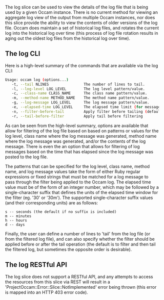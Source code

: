 The log slice can be used to view the details of the log file that is being used by a given Occam instance.  There is no current method for viewing an aggregate log view of the output from multiple Occam instances, nor does this slice provide the ability to view the contents of older versions of the log file.  Occam does maintain a set of historical log files, and rotates the current log into the historical log over time (this process of log file rotation results in aging out the oldest log files from the historical log over time).

## The log CLI

Here is a high-level summary of the commands that are available via the log CLI:
```bash
Usage: occam log (options...)
   -t, --tail NLINES                The number of lines to tail.
   -l, --log-level LOG_LEVEL        The log level pattern/value.
   -c, --class-name CLASS_NAME      The class name pattern/value.
   -m, --method-name METHOD_NAME    The method name pattern/value.
   -g, --log-message LOG_LEVEL      The log message pattern/value.
   -e, --elapsed-time LOG_LEVEL     The elapsed time limit (for messages).
   -n, --filter-before-tail         Apply filter before tailing (default).
   -r, --tail-before-filter         Apply tail before filtering
```
As can be seen from the high-level summary, options are available that allow for filtering of the log file based on based on patterns or values for the log level, class name where the log message was generated, method name where the log message was generated, and/or the contents of the log message.  There is even the an option that allows for filtering of log messages based on the time that has elapsed since the log message was posted to the log file.

The patterns that can be specified for the log level, class name, method name, and log message values take the form of either Ruby regular expressions or fixed strings that must be matched for a log message to pass through the filter being applied to the Occam log.  The elapsed time value must be of the form of an integer number, which may be followed by a single-character suffix that defines the units of the elapsed time window for the filter (eg. '30' or '30m').  The supported single-character suffix values (and their corresponding units) are as follows:

    s -- seconds (the default if no suffix is included)
    m -- minutes
    h -- hours
    d -- days

Finally, the user can define a number of lines to 'tail' from the log file (or from the filtered log file), and can also specify whether the filter should be applied before or after the tail operation (the default is to filter and then tail the filtered log, but sometimes the opposite order is desirable).

## The log RESTful API

The log slice does not support a RESTful API, and any attempts to access the resources from this slice via REST will result in a 'ProjectOccam::Error::Slice::NotImplemented' error being thrown (this error is mapped into an HTTP 403 error code).
